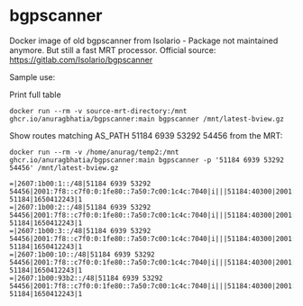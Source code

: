 # bgpscanner
Docker image of old bgpscanner from Isolario - Package not maintained anymore. But still a fast MRT processor.
Official source: https://gitlab.com/Isolario/bgpscanner


Sample use:

Print full table
```
docker run --rm -v source-mrt-directory:/mnt ghcr.io/anuragbhatia/bgpscanner:main bgpscanner /mnt/latest-bview.gz
```

Show routes matching AS_PATH 51184 6939 53292 54456 from the MRT:
```
docker run --rm -v /home/anurag/temp2:/mnt ghcr.io/anuragbhatia/bgpscanner:main bgpscanner -p '51184 6939 53292 54456' /mnt/latest-bview.gz

=|2607:1b00:1::/48|51184 6939 53292 54456|2001:7f8::c7f0:0:1fe80::7a50:7c00:1c4c:7040|i|||51184:40300|2001:7f8::c7f0:0:1 51184|1650412243|1
=|2607:1b00:2::/48|51184 6939 53292 54456|2001:7f8::c7f0:0:1fe80::7a50:7c00:1c4c:7040|i|||51184:40300|2001:7f8::c7f0:0:1 51184|1650412243|1
=|2607:1b00:3::/48|51184 6939 53292 54456|2001:7f8::c7f0:0:1fe80::7a50:7c00:1c4c:7040|i|||51184:40300|2001:7f8::c7f0:0:1 51184|1650412243|1
=|2607:1b00:10::/48|51184 6939 53292 54456|2001:7f8::c7f0:0:1fe80::7a50:7c00:1c4c:7040|i|||51184:40300|2001:7f8::c7f0:0:1 51184|1650412243|1
=|2607:1b00:93b2::/48|51184 6939 53292 54456|2001:7f8::c7f0:0:1fe80::7a50:7c00:1c4c:7040|i|||51184:40300|2001:7f8::c7f0:0:1 51184|1650412243|1
```
